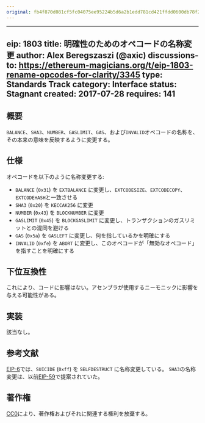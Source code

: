```yaml
---
original: fb4f870d081cf5fc04075ee95224b5d6a2b1edd781cd421ffdd0600db78f2ccf
---
```


---
eip: 1803
title: 明確性のためのオペコードの名称変更
author: Alex Beregszaszi (@axic)
discussions-to: https://ethereum-magicians.org/t/eip-1803-rename-opcodes-for-clarity/3345
type: Standards Track
category: Interface
status: Stagnant
created: 2017-07-28
requires: 141
---

## 概要

`BALANCE`、`SHA3`、`NUMBER`、`GASLIMIT`、`GAS`、および`INVALID`オペコードの名称を、その本来の意味を反映するように変更する。

## 仕様

オペコードを以下のように名称変更する:
- `BALANCE` (`0x31`) を `EXTBALANCE` に変更し、`EXTCODESIZE`、`EXTCODECOPY`、`EXTCODEHASH`と一致させる
- `SHA3` (`0x20`) を `KECCAK256` に変更
- `NUMBER` (`0x43`) を `BLOCKNUMBER` に変更
- `GASLIMIT` (`0x45`) を `BLOCKGASLIMIT` に変更し、トランザクションのガスリミットとの混同を避ける
- `GAS` (`0x5a`) を `GASLEFT` に変更し、何を指しているかを明確にする
- `INVALID` (`0xfe`) を `ABORT` に変更し、このオペコードが「無効なオペコード」を指すことを明確にする

## 下位互換性

これにより、コードに影響はない。アセンブラが使用するニーモニックに影響を与える可能性がある。

## 実装

該当なし。

## 参考文献

[EIP-6](./eip-6.md)では、`SUICIDE` (`0xff`) を `SELFDESTRUCT` に名称変更している。
`SHA3`の名称変更は、以前[EIP-59](https://github.com/ethereum/EIPs/issues/59)で提案されていた。

## 著作権

[CC0](../LICENSE.md)により、著作権およびそれに関連する権利を放棄する。